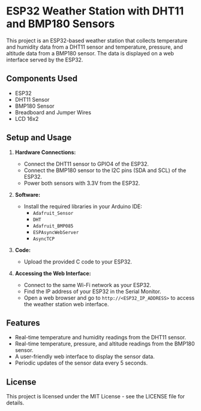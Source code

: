 # ESP32 Weather Station with DHT11 and BMP180 Sensors

This project is an ESP32-based weather station that collects temperature and humidity data from a DHT11 sensor and temperature, pressure, and altitude data from a BMP180 sensor. The data is displayed on a web interface served by the ESP32.

## Components Used
- ESP32
- DHT11 Sensor
- BMP180 Sensor
- Breadboard and Jumper Wires
- LCD 16x2
  

## Setup and Usage

1. **Hardware Connections:**
   - Connect the DHT11 sensor to GPIO4 of the ESP32.
   - Connect the BMP180 sensor to the I2C pins (SDA and SCL) of the ESP32.
   - Power both sensors with 3.3V from the ESP32.

2. **Software:**
   - Install the required libraries in your Arduino IDE:
     - `Adafruit_Sensor`
     - `DHT`
     - `Adafruit_BMP085`
     - `ESPAsyncWebServer`
     - `AsyncTCP`

3. **Code:**
   - Upload the provided C code to your ESP32.

4. **Accessing the Web Interface:**
   - Connect to the same Wi-Fi network as your ESP32.
   - Find the IP address of your ESP32 in the Serial Monitor.
   - Open a web browser and go to `http://<ESP32_IP_ADDRESS>` to access the weather station web interface.

## Features

- Real-time temperature and humidity readings from the DHT11 sensor.
- Real-time temperature, pressure, and altitude readings from the BMP180 sensor.
- A user-friendly web interface to display the sensor data.
- Periodic updates of the sensor data every 5 seconds.

## License
This project is licensed under the MIT License - see the LICENSE file for details.

 

